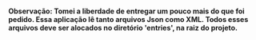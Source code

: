 #### Observação: Tomei a liberdade de entregar um pouco mais do que foi pedido. Essa aplicação lê tanto arquivos Json como XML. Todos esses arquivos deve ser alocados no diretório 'entries', na raiz do projeto.